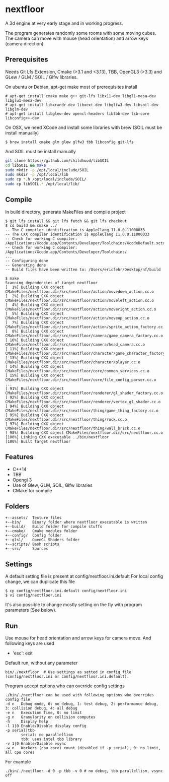 # nextfloor

A 3d engine at very early stage and in working progress.

The program generates randomly some rooms with some moving cubes.
The camera can move with mouse (head orientation) and arrow keys (camera direction).

## Prerequisites

Needs Git Lfs Extension, Cmake (>3.1 and <3.13), TBB, OpenGL3 (>3.3) and GLew / GLM / SOIL / Glfw libraries.

On ubuntu or Debian, apt-get make most of prerequisites install
```
# apt-get install cmake make g++ git-lfs libx11-dev libgl1-mesa-dev libglu1-mesa-dev
# apt-get install libxrandr-dev libxext-dev libglfw3-dev libsoil-dev libglm-dev
# apt-get install libglew-dev opencl-headers libtbb-dev lsb-core libconfig++-dev
```

On OSX, we need XCode and install some libraries with brew (SOIL must be install manually)
```
$ brew install cmake glm glew glfw3 tbb libconfig git-lfs
```

And SOIL must be install manually
```bash
git clone https://github.com/childhood/libSOIL
cd libSOIL && make
sudo mkdir -p /opt/local/include/SOIL
sudo mkdir -p /opt/local/lib
sudo cp *.h /opt/local/include/SOIL/
sudo cp libSOIL.* /opt/local/lib/
```

## Compile

In build directory, generate MakeFiles and compile project
```
$ git lfs install && git lfs fetch && git lfs checkout
$ cd build && cmake ../
-- The C compiler identification is AppleClang 11.0.0.11000033
-- The CXX compiler identification is AppleClang 11.0.0.11000033
-- Check for working C compiler: /Applications/Xcode.app/Contents/Developer/Toolchains/XcodeDefault.xctoolchain/usr/bin/cc
-- Check for working C compiler: /Applications/Xcode.app/Contents/Developer/Toolchains/
...
-- Configuring done
-- Generating done
-- Build files have been written to: /Users/ericfehr/Desktop/nf/build

$ make
Scanning dependencies of target nextfloor
[  1%] Building CXX object CMakeFiles/nextfloor.dir/src/nextfloor/action/movedown_action.cc.o
[  2%] Building CXX object CMakeFiles/nextfloor.dir/src/nextfloor/action/moveleft_action.cc.o
[  4%] Building CXX object CMakeFiles/nextfloor.dir/src/nextfloor/action/moveright_action.cc.o
[  5%] Building CXX object CMakeFiles/nextfloor.dir/src/nextfloor/action/moveup_action.cc.o
[  7%] Building CXX object CMakeFiles/nextfloor.dir/src/nextfloor/action/sprite_action_factory.cc.o
[  8%] Building CXX object CMakeFiles/nextfloor.dir/src/nextfloor/camera/game_camera_factory.cc.o
[ 10%] Building CXX object CMakeFiles/nextfloor.dir/src/nextfloor/camera/head_camera.cc.o
[ 11%] Building CXX object CMakeFiles/nextfloor.dir/src/nextfloor/character/game_character_factory.cc.o
[ 13%] Building CXX object CMakeFiles/nextfloor.dir/src/nextfloor/character/player.cc.o
[ 14%] Building CXX object CMakeFiles/nextfloor.dir/src/nextfloor/core/common_services.cc.o
[ 15%] Building CXX object CMakeFiles/nextfloor.dir/src/nextfloor/core/file_config_parser.cc.o
...
[ 91%] Building CXX object CMakeFiles/nextfloor.dir/src/nextfloor/renderer/gl_shader_factory.cc.o
[ 92%] Building CXX object CMakeFiles/nextfloor.dir/src/nextfloor/renderer/vertex_gl_shader.cc.o
[ 94%] Building CXX object CMakeFiles/nextfloor.dir/src/nextfloor/thing/game_thing_factory.cc.o
[ 95%] Building CXX object CMakeFiles/nextfloor.dir/src/nextfloor/thing/rock.cc.o
[ 97%] Building CXX object CMakeFiles/nextfloor.dir/src/nextfloor/thing/wall_brick.cc.o
[ 98%] Building CXX object CMakeFiles/nextfloor.dir/src/nextfloor.cc.o
[100%] Linking CXX executable ../bin/nextfloor
[100%] Built target nextfloor
```

## Features

- C++14
- TBB
- Opengl 3
- Use of Glew, GLM, SOIL, Glfw libraries
- CMake for compile

## Folders
```
+--assets/  Texture files
+--bin/     Binary folder where nextfloor executable is written
+--build/   Build folder for compile stuffs
+--cmake/   Cmake modules folder
+--config/  Config folder
+--glsl/    OpenGL Shaders folder
+--scripts/ Bash scripts
+--src/     Sources
```

## Settings

A default setting file is present at config/nextfloor.ini.default
For local config change, we can duplicate this file
```
$ cp config/nextfloor.ini.default config/nextfloor.ini
$ vi config/nextfloor.ini
```

It's also possible to change mostly setting on the fly with program parameters (See below).

## Run

Use mouse for head orientation and arrow keys for camera move.
And following keys are used
- 'esc': exit

Default run, without any parameter
```
bin/./nextfloor  # Use settings as setted in config file (config/nextfloor.ini or config/nextfloor.ini.default).
```

Program accept options who can override config settings
```
./bin/./nextfloor can be used with following options who overrides config file
-d n   Debug mode, 0: no debug, 1: test debug, 2: performance debug, 3: collision debug, 4: all debug
-e n   Execution Time, 0: no limit
-g n   Granularity on collision computes
-h     Display help
-l 1|0 Enable/Disable display config
-p serial|tbb
       serial: no parallellism
       tbb: uses intel tbb library
-v 1|0 Enable/Disable vsync
-w n   Workers (cpu core) count (disabled if -p serial), 0: no limit, all cpu cores
```

For example
```
./bin/./nextfloor -d 0 -p tbb -v 0 # no debug, tbb parallellism, vsync off
```
